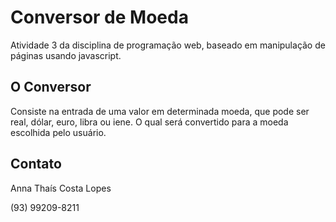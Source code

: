 # Conversor de Moeda
Atividade 3 da disciplina de programação web, baseado em manipulação de páginas usando javascript.

## O Conversor
Consiste na entrada de uma valor em determinada moeda, que pode ser real, dólar, euro, libra ou iene. O qual será convertido para a moeda escolhida pelo usuário.

## Contato
Anna Thaís Costa Lopes

(93) 99209-8211